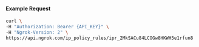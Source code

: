 
#### Example Request
```bash
curl \
-H "Authorization: Bearer {API_KEY}" \
-H "Ngrok-Version: 2" \
https://api.ngrok.com/ip_policy_rules/ipr_2MkSACu84LCOGw8HKWH5e1rfun8
